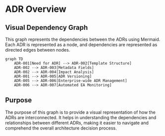 # ADR Overview

## Visual Dependency Graph

This graph represents the dependencies between the ADRs using Mermaid. Each ADR is represented as a node, and dependencies are represented as directed edges between nodes.

```mermaid
graph TD
    ADR-001[Need for ADR] --> ADR-002[Template Structure]
    ADR-002 --> ADR-003[Metadata Fields]
    ADR-002 --> ADR-004[Impact Analysis]
    ADR-001 --> ADR-005[ADR Versioning]
    ADR-005 --> ADR-006[Enterprise-wide ADR Management]
    ADR-006 --> ADR-007[Automated EA Monitoring]
```

## Purpose

The purpose of this graph is to provide a visual representation of how the ADRs are interconnected. It helps in understanding the dependencies and relationships between different ADRs, making it easier to navigate and comprehend the overall architecture decision process.
